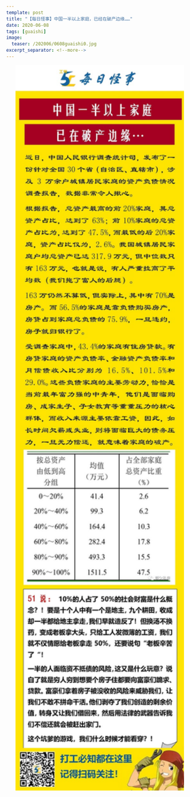 ```yaml
---
template: post
title: "【每日怪事】中国一半以上家庭，已经在破产边缘……"
date: 2020-06-08
tags: [guaishi]
image:
  teaser: /202006/0608guaishi0.jpg
excerpt_separator: <!--more-->
---
```


<div style="text-align:center;color:grey"><img src="/images/202006/0608guaishi.jpg" width="90%"></div><br>

